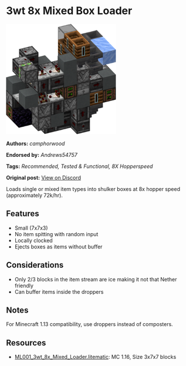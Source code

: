 # 3wt 8x Mixed Box Loader
<img alt="3wt_8x_Mixed_Loader.png" src="images/3wt_8x_Mixed_Loader.png?raw=1" height="300px">

**Authors:** *camphorwood*

**Endorsed by:** *Andrews54757*

**Tags:** *Recommended, Tested & Functional, 8X Hopperspeed*

**Original post:** [View on Discord](https://discord.com/channels/1375556143186837695/1388316751061581936)

Loads single or mixed item types into shulker boxes at 8x hopper speed (approximately 72k/hr). 

## Features
- Small (7x7x3)
- No item spitting with random input
- Locally clocked
- Ejects boxes as items without buffer

## Considerations
- Only 2/3 blocks in the item stream are ice making it not that Nether friendly
- Can buffer items inside the droppers

## Notes
For Minecraft 1.13 compatibility, use droppers instead of composters.

## Resources
- [ML001_3wt_8x_Mixed_Loader.litematic](attachments/ML001_3wt_8x_Mixed_Loader.litematic): MC 1.16, Size 3x7x7 blocks
